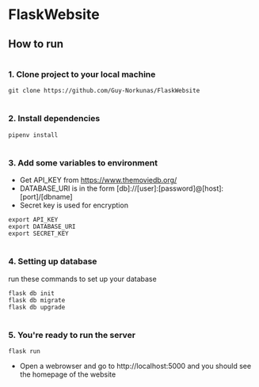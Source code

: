# FlaskWebsite

## How to run
#
### 1. Clone project to your local machine
```
git clone https://github.com/Guy-Norkunas/FlaskWebsite
```
#
### 2. Install dependencies

```
pipenv install
```
#
### 3. Add some variables to environment

- Get API_KEY from https://www.themoviedb.org/
- DATABASE_URI is in the form [db]://[user]:[password]@[host]:[port]/[dbname]
- Secret key is used for encryption

```
export API_KEY
export DATABASE_URI
export SECRET_KEY
```
#
### 4. Setting up database

run these commands to set up your database

```
flask db init
flask db migrate
flask db upgrade
```
#
### 5. You're ready to run the server

```
flask run
```

- Open a webrowser and go to http://localhost:5000 and you should see the homepage of the website
